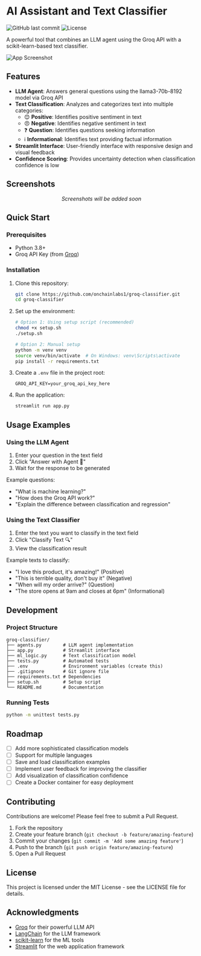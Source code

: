# AI Assistant and Text Classifier

![GitHub last commit](https://img.shields.io/github/last-commit/onchainlabs1/groq-classifier)
![License](https://img.shields.io/badge/license-MIT-blue)

A powerful tool that combines an LLM agent using the Groq API with a scikit-learn-based text classifier.

![App Screenshot](https://via.placeholder.com/800x400?text=Groq+Classifier+Screenshot)
<!-- Replace the placeholder above with an actual screenshot of your application when available -->

## Features

- **LLM Agent**: Answers general questions using the llama3-70b-8192 model via Groq API
- **Text Classification**: Analyzes and categorizes text into multiple categories:
  - 😊 **Positive**: Identifies positive sentiment in text
  - 😠 **Negative**: Identifies negative sentiment in text
  - ❓ **Question**: Identifies questions seeking information
  - ℹ️ **Informational**: Identifies text providing factual information
- **Streamlit Interface**: User-friendly interface with responsive design and visual feedback
- **Confidence Scoring**: Provides uncertainty detection when classification confidence is low

## Screenshots

<div align="center">
  <p><i>Screenshots will be added soon</i></p>
  
  <!-- Add your screenshots here when available -->
  <!--
  <img src="screenshots/main-interface.png" alt="Main Interface" width="80%"/>
  <p>Main Interface</p>
  
  <img src="screenshots/classification-example.png" alt="Classification Example" width="80%"/>
  <p>Classification Example</p>
  
  <img src="screenshots/agent-response.png" alt="Agent Response" width="80%"/>
  <p>Agent Response</p>
  -->
</div>

## Quick Start

### Prerequisites

- Python 3.8+
- Groq API Key (from [Groq](https://console.groq.com/))

### Installation

1. Clone this repository:
   ```bash
   git clone https://github.com/onchainlabs1/groq-classifier.git
   cd groq-classifier
   ```

2. Set up the environment:
   ```bash
   # Option 1: Using setup script (recommended)
   chmod +x setup.sh
   ./setup.sh
   
   # Option 2: Manual setup
   python -m venv venv
   source venv/bin/activate  # On Windows: venv\Scripts\activate
   pip install -r requirements.txt
   ```

3. Create a `.env` file in the project root:
   ```
   GROQ_API_KEY=your_groq_api_key_here
   ```

4. Run the application:
   ```bash
   streamlit run app.py
   ```

## Usage Examples

### Using the LLM Agent

1. Enter your question in the text field
2. Click "Answer with Agent 🤖"
3. Wait for the response to be generated

Example questions:
- "What is machine learning?"
- "How does the Groq API work?"
- "Explain the difference between classification and regression"

### Using the Text Classifier

1. Enter the text you want to classify in the text field
2. Click "Classify Text 🔍"
3. View the classification result

Example texts to classify:
- "I love this product, it's amazing!" (Positive)
- "This is terrible quality, don't buy it" (Negative)
- "When will my order arrive?" (Question)
- "The store opens at 9am and closes at 6pm" (Informational)

## Development

### Project Structure

```
groq-classifier/
├── agents.py        # LLM agent implementation
├── app.py           # Streamlit interface
├── ml_logic.py      # Text classification model
├── tests.py         # Automated tests
├── .env             # Environment variables (create this)
├── .gitignore       # Git ignore file
├── requirements.txt # Dependencies
├── setup.sh         # Setup script
└── README.md        # Documentation
```

### Running Tests

```bash
python -m unittest tests.py
```

## Roadmap

- [ ] Add more sophisticated classification models
- [ ] Support for multiple languages
- [ ] Save and load classification examples
- [ ] Implement user feedback for improving the classifier
- [ ] Add visualization of classification confidence
- [ ] Create a Docker container for easy deployment

## Contributing

Contributions are welcome! Please feel free to submit a Pull Request.

1. Fork the repository
2. Create your feature branch (`git checkout -b feature/amazing-feature`)
3. Commit your changes (`git commit -m 'Add some amazing feature'`)
4. Push to the branch (`git push origin feature/amazing-feature`)
5. Open a Pull Request

## License

This project is licensed under the MIT License - see the LICENSE file for details.

## Acknowledgments

- [Groq](https://groq.com/) for their powerful LLM API
- [LangChain](https://langchain.com/) for the LLM framework
- [scikit-learn](https://scikit-learn.org/) for the ML tools
- [Streamlit](https://streamlit.io/) for the web application framework 